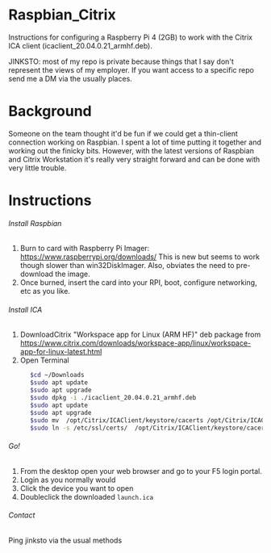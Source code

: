 # Raspbian_Citrix
Instructions for configuring a Raspberry Pi 4 (2GB) to work with the Citrix ICA client (icaclient_20.04.0.21_armhf.deb).

JINKSTO: most of my repo is private because things that I say don't represent the views of my employer.  If you want access to a specific repo send me a DM via the usually places.

# Background
Someone on the team thought it'd be fun if we could get a thin-client connection working on Raspbian.  I spent a lot of time putting it together and working out the finicky bits.  However, with the latest versions of Raspbian and Citrix Workstation it's really very straight forward and can be done with very little trouble. 

# Instructions

###### Install Raspbian
1. Burn to card with Raspberry Pi Imager: https://www.raspberrypi.org/downloads/
      This is new but seems to work though slower than win32DiskImager. Also, obviates the need to pre-download the image. 
1. Once burned, insert the card into your RPI, boot, configure networking, etc as you like.  


###### Install ICA
1. DownloadCitrix "Workspace app for Linux (ARM HF)" deb package  from https://www.citrix.com/downloads/workspace-app/linux/workspace-app-for-linux-latest.html
1. Open Terminal

```bash
      $cd ~/Downloads
      $sudo apt update
      $sudo apt upgrade
      $sudo dpkg -i ./icaclient_20.04.0.21_armhf.deb
      $sudo apt update
      $sudo apt upgrade
      $sudo mv  /opt/Citrix/ICAClient/keystore/cacerts /opt/Citrix/ICAClient/keystore/cacerts_bk
      $sudo ln -s /etc/ssl/certs/  /opt/Citrix/ICAClient/keystore/cacerts
```

###### Go!
1. From the desktop open your web browser and go to your F5 login portal.
1. Login as you normally would
1. Click the device you want to open
1. Doubleclick the downloaded `launch.ica` 

###### Contact
Ping jinksto via the usual methods 
   


    

